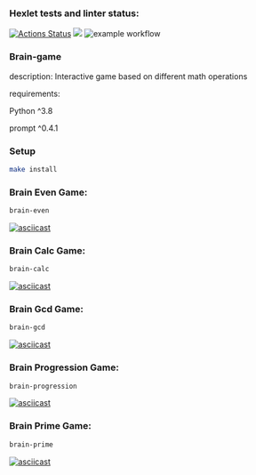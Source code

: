 ### Hexlet tests and linter status:
[![Actions Status](https://github.com/pavelisaew/python-project-49/workflows/hexlet-check/badge.svg)](https://github.com/pavelisaew/python-project-49/actions)
<a href="https://github.com/devdenh/pavelisaew/python-project-49"><img src="https://api.codeclimate.com/v1/badges/a99a88d28ad37a79dbf6/maintainability" /></a>
![example workflow](https://github.com/pavelisaew/python-project-49/actions/workflows/makelint.yml/badge.svg)

### Brain-game
description: Interactive game based on different math operations 

requirements:

Python ^3.8

prompt ^0.4.1

### Setup
```sh
make install
```

### Brain Even Game:
```sh
brain-even
```

[![asciicast](https://asciinema.org/a/Vkc7scI1cIRAFZZYXoqp6s6SS.svg)](https://asciinema.org/a/Vkc7scI1cIRAFZZYXoqp6s6SS)

### Brain Calc Game:
```sh
brain-calc
```

[![asciicast](https://asciinema.org/a/HFliAd815T8nkFjsBsrriuprH.svg)](https://asciinema.org/a/HFliAd815T8nkFjsBsrriuprH)

### Brain Gcd Game:
```sh
brain-gcd
```

[![asciicast](https://asciinema.org/a/PEqIjqnn9p6ndgmVvr4KpueVy.svg)](https://asciinema.org/a/PEqIjqnn9p6ndgmVvr4KpueVy)

### Brain Progression Game:
```sh
brain-progression
```

[![asciicast](https://asciinema.org/a/uFHF4bw3UrbVD6qhmP7kFWG6H.svg)](https://asciinema.org/a/uFHF4bw3UrbVD6qhmP7kFWG6H)

### Brain Prime Game:
```sh
brain-prime
```

[![asciicast](https://asciinema.org/a/HwZ8pJfscwT9MLS9hndHD9D1o.svg)](https://asciinema.org/a/HwZ8pJfscwT9MLS9hndHD9D1o)
